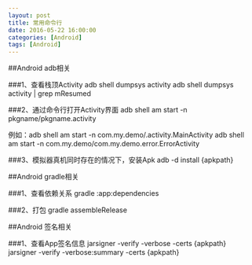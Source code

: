 ```yaml
---
layout: post
title: 常用命令行
date: 2016-05-22 16:00:00
categories: [Android]
tags: [Android]
---
```


##Android adb相关

###1、查看栈顶Activity 
adb shell dumpsys activity adb shell dumpsys activity | grep mResumed

###2、通过命令行打开Activity界面 
adb shell am start -n pkgname/pkgname.activity 

例如：adb shell am start -n com.my.demo/.activity.MainActivity 
     adb shell am start -n com.my.demo/com.my.demo.error.ErrorActivity

###3、模拟器真机同时存在的情况下，安装Apk 
adb -d install {apkpath}

##Android gradle相关

###1、查看依赖关系 
gradle :app:dependencies

###2、打包 
gradle assembleRelease

##Android 签名相关

###1、查看App签名信息 
jarsigner -verify -verbose -certs {apkpath} jarsigner -verify -verbose:summary -certs {apkpath}